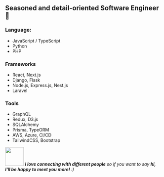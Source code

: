 <!-- Your title -->

## Seasoned and detail-oriented Software Engineer 🚀

### Language:
- JavaScript / TypeScript
- Python
- PHP

### Frameworks
- React, Next.js
- Django, Flask
- Node.js, Express.js, Nest.js
- Laravel

### Tools
- GraphQL
- Redux, D3.js
- SQLAlchemy
- Prisma, TypeORM
- AWS, Azure, CI/CD
- TailwindCSS, Bootstrap


<img src="https://media.giphy.com/media/LnQjpWaON8nhr21vNW/giphy.gif" width="60"> <em><b>I love connecting with different people</b> so if you want to say <b>hi, I'll be happy to meet you more!</b> :)</em>
